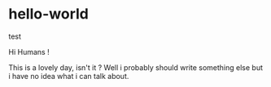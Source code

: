 # hello-world
test



Hi Humans !

This is a lovely day, isn't it ? Well i probably should write something else but i have no idea what i can talk about.
